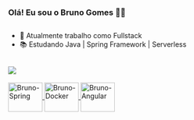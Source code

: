 ### Olá! Eu sou o Bruno Gomes 🧑‍💻️

##

- 🏢️ Atualmente trabalho como Fullstack
- 📚️ Estudando Java | Spring Framework | Serverless

<br>
<div>
  <a href="https://github.com/bruno-gds">
  <img src="https://github-readme-stats.vercel.app/api/top-langs/?username=bruno-gds&custom_title=Linguagens_mais_utilizadas&layout=pie&langs_count=16&theme=dark"
</div>

<br>
<div style="display: inline_block">
  <br>
  <img align="center" alt="Bruno-Spring" height="60" width="70" src="https://cdn.jsdelivr.net/gh/devicons/devicon/icons/spring/spring-original-wordmark.svg" />
  <img align="center" alt="Bruno-Docker" height="60" width="70" src="https://cdn.jsdelivr.net/gh/devicons/devicon/icons/docker/docker-original-wordmark.svg" />
  <img align="center" alt="Bruno-Angular" height="60" width="70" src="https://cdn.jsdelivr.net/gh/devicons/devicon/icons/angularjs/angularjs-original.svg" />
</div>
